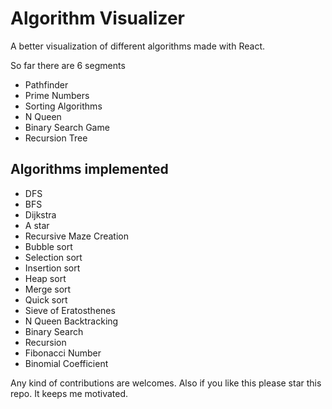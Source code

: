 
# Algorithm Visualizer

A better visualization of different algorithms made with React. 
 

So far there are 6 segments  
- Pathfinder
- Prime Numbers
- Sorting Algorithms
- N Queen
- Binary Search Game
- Recursion Tree


## Algorithms implemented 

- DFS
- BFS
- Dijkstra
- A star
- Recursive Maze Creation
- Bubble sort
- Selection sort
- Insertion sort
- Heap sort
- Merge sort
- Quick sort
- Sieve of Eratosthenes
- N Queen Backtracking
- Binary Search
- Recursion
- Fibonacci Number
- Binomial Coefficient

 Any kind of contributions are welcomes. Also if you like this please star this repo. It keeps me motivated.


